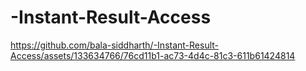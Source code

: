 # -Instant-Result-Access


https://github.com/bala-siddharth/-Instant-Result-Access/assets/133634766/76cd11b1-ac73-4d4c-81c3-611b61424814

